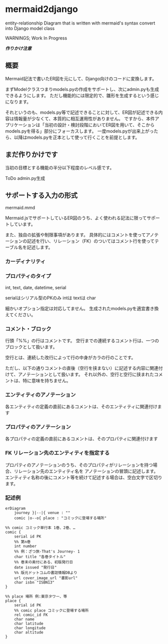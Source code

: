 # mermaid2django

 entity-relationship Diagram that is written with mermaid's syntax convert into Django model class

WARNINGS; Work In Progress

***作りかけ注意***

## 概要

Mermaid記法で書いたER図を元にして、Django向けのコードに変換します。

まずModelクラスつまりmodels.pyの作成をサポートし、次にadmin.pyも生成できるようにします。
ただし機能的には限定的で、雛形を生成するという感じになります。

それというのも、models.py等で記述できることに対して、ER図が記述できる内容は情報量が少なくて、本質的に相互運用性がありません。
ですから、本件アプリケーションは「当初の設計・検討段階においてER図を用いて、そこからmodels.pyを得る」部分にフォーカスします。
一度models.pyが出来上がったら、以降はmodels.pyを正本として使って行くことを前提とします。

## まだ作りかけです

当初の目標とする機能の半分以下程度のレベル感です。

ToDo admin.py生成

## サポートする入力の形式

mermaid.mmd

Mermaid.jsでサポートしているER図のうち、よく使われる記法に限ってサポートしています。

また、独自の拡張や制限事項があります。
具体的にはコメントを使ってアノテーションの記述を行い、リレーション（FK）のついてはコメント行を使ってテーブル名を記述します。

### カーディナリティ

### プロパティのタイプ

int, text, date, datetime, serial

serialはシリアル型のPKのみ
intは
textは
char

細かいオプション指定は対応してません。
生成されたmodels.pyを適宜書き換えてください。

### コメント・ブロック

行頭「%%」の行はコメントです。
空行までの連続するコメント行は、一つのブロックとして扱います。

空行とは、連続した改行によって行の中身がカラの行のことです。

ただし、以下の通りコメントの直後（空行を挟まない）に記述する内容に関連付けて、アノテーションとして扱います。
それ以外の、空行と空行に挟まれたコメントは、特に意味を持ちません。

### エンティティのアノテーション

各エンティティの定義の直前にあるコメントは、そのエンティティに関連付けます

### プロパティのアノテーション

各プロパティの定義の直前にあるコメントは、そのプロパティに関連付けます

### FK リレーション先のエンティティを指定する

プロパティのアノテーションのうち、そのプロパティがリレーションを持つ場合、リレーション先のエンティティ名を
アノテーションの冒頭に記述します。
エンティティ名称の後にコメント等を続けて記述する場合は、空白文字で区切ります。

### 記述例

```mermaid
erDiagram
    journey }|--|{ venue : ""
    comic |o--o{ place : "コミックに登場する場所"

%% comic コミック単行本 1巻、2巻、…
comic {
    serial id PK
    %% 第n巻
    int number
    %% 例：ざつ旅-That's Journey- 1
    char title "各巻タイトル"
    %% 巻末の奥付にある、初版発行日
    date issued "発行日"
    %% 版元ドットコムの書誌情報DBより
    url cover_image_url "書影url"
    char isbn "ISBN13"
}

%% place 場所 例:東京タワー、等
place {
    serial id PK
    %% comic place コミックに登場する場所
    rel comic_id FK
    char name
    char latitude
    char longitude
    char altitude
}
```
